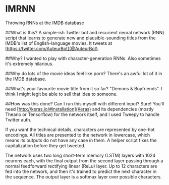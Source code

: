 # IMRNN
Throwing RNNs at the IMDB database

##What is this?
A simple-ish Twitter bot and recurrent neural network (RNN) script that learns to generate new and plausible-sounding titles from the IMDB's list of English-language movies. It tweets at [https://twitter.com/AuteurBot](@AuteurBot).

##Why?
I wanted to play with character-generation RNNs. Also sometimes it's extremely hilarious.

##Why do lots of the movie ideas feel like porn?
There's an awful lot of it in the IMDB database.

##What's your favourite movie title from it so far?
"Demons & Boyfriends". I think I might legit be able to sell that idea to someone.

##How was this done? Can I run this myself with different input?
Sure! You'll need [http://keras.io/#installation](Keras) and its dependencies (mostly Theano or Tensorflow) for the network itself, and I used Tweepy to handle Twitter auth.

If you want the technical details, characters are represented by one-hot encodings. All titles are presented to the network in lowercase, which means its outputs do not have any case in them. A helper script fixes the capitalization before they get tweeted.

The network uses two long short-term memory (LSTM) layers with 1024 neurons each, with the final output from the second layer passing through a normal feedforward rectifying linear (ReLu) layer. Up to 12 characters are fed into the network, and then it's trained to predict the next character in the sequence. The output layer is a softmax layer over possible characters.
